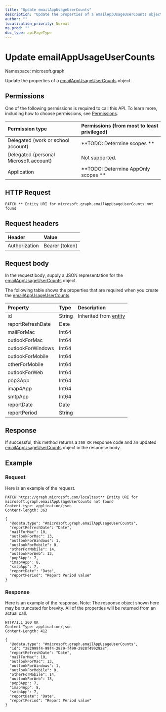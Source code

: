 ```yaml
---
title: "Update emailAppUsageUserCounts"
description: "Update the properties of a emailAppUsageUserCounts object."
author: ""
localization_priority: Normal
ms.prod: ""
doc_type: apiPageType
---
```


# Update emailAppUsageUserCounts

Namespace: microsoft.graph

Update the properties of a [emailAppUsageUserCounts](../resources/emailappusageusercounts.md) object.

## Permissions
One of the following permissions is required to call this API. To learn more, including how to choose permissions, see [Permissions](/concepts/permissions-reference.md).

|Permission type|Permissions (from most to least privileged)|
|:---|:---|
|Delegated (work or school account)|**TODO: Determine scopes **|
|Delegated (personal Microsoft account)|Not supported.|
|Application|**TODO: Determine AppOnly scopes **|

## HTTP Request
<!-- {
  "blockType": "ignored"
}
-->
``` http
PATCH ** Entity URI for microsoft.graph.emailAppUsageUserCounts not found
```

## Request headers
|Header|Value|
|:---|:---|
|Authorization|Bearer {token}|

## Request body
In the request body, supply a JSON representation for the [emailAppUsageUserCounts](../resources/emailappusageusercounts.md) object.

The following table shows the properties that are required when you create the [emailAppUsageUserCounts](../resources/emailappusageusercounts.md).

|Property|Type|Description|
|:---|:---|:---|
|id|String| Inherited from [entity](../resources/entity.md)|
|reportRefreshDate|Date||
|mailForMac|Int64||
|outlookForMac|Int64||
|outlookForWindows|Int64||
|outlookForMobile|Int64||
|otherForMobile|Int64||
|outlookForWeb|Int64||
|pop3App|Int64||
|imap4App|Int64||
|smtpApp|Int64||
|reportDate|Date||
|reportPeriod|String||



## Response
If successful, this method returns a `200 OK` response code and an updated [emailAppUsageUserCounts](../resources/emailappusageusercounts.md) object in the response body.

## Example

### Request
Here is an example of the request.
<!-- {
  "blockType": "request",
  "name": "update_emailappusageusercounts"
}
-->
``` http
PATCH https://graph.microsoft.com/localtest** Entity URI for microsoft.graph.emailAppUsageUserCounts not found
Content-type: application/json
Content-length: 363

{
  "@odata.type": "#microsoft.graph.emailAppUsageUserCounts",
  "reportRefreshDate": "Date",
  "mailForMac": 10,
  "outlookForMac": 13,
  "outlookForWindows": 1,
  "outlookForMobile": 0,
  "otherForMobile": 14,
  "outlookForWeb": 13,
  "pop3App": 7,
  "imap4App": 8,
  "smtpApp": 7,
  "reportDate": "Date",
  "reportPeriod": "Report Period value"
}
```

### Response
Here is an example of the response. Note: The response object shown here may be truncated for brevity. All of the properties will be returned from an actual call.
<!-- {
  "blockType": "response",
  "truncated": true
}
-->
``` http
HTTP/1.1 200 OK
Content-Type: application/json
Content-Length: 412

{
  "@odata.type": "#microsoft.graph.emailAppUsageUserCounts",
  "id": "282999f4-99f4-2829-f499-2928f4992928",
  "reportRefreshDate": "Date",
  "mailForMac": 10,
  "outlookForMac": 13,
  "outlookForWindows": 1,
  "outlookForMobile": 0,
  "otherForMobile": 14,
  "outlookForWeb": 13,
  "pop3App": 7,
  "imap4App": 8,
  "smtpApp": 7,
  "reportDate": "Date",
  "reportPeriod": "Report Period value"
}
```

